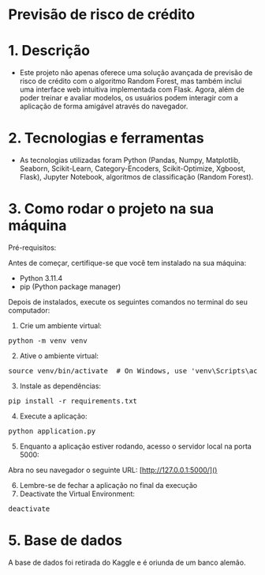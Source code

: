 # Previsão de risco de crédito

# 1. Descrição

- Este projeto não apenas oferece uma solução avançada de previsão de risco de crédito com o algoritmo Random Forest, mas também inclui uma interface web intuitiva implementada com Flask. Agora, além de poder treinar e avaliar modelos, os usuários podem interagir com a aplicação de forma amigável através do navegador.

# 2. Tecnologias e ferramentas

- As tecnologias utilizadas foram Python (Pandas, Numpy, Matplotlib, Seaborn, Scikit-Learn, Category-Encoders, Scikit-Optimize, Xgboost, Flask), Jupyter Notebook, algoritmos de classificação (Random Forest).

# 3. Como rodar o projeto na sua máquina

Pré-requisitos:

Antes de começar, certifique-se que você tem instalado na sua máquina:

- Python 3.11.4
- pip (Python package manager)

Depois de instalados, execute os seguintes comandos no terminal do seu computador:

1. Crie um ambiente virtual:

<pre>
python -m venv venv
</pre>

2. Ative o ambiente virtual:

<pre>
source venv/bin/activate  # On Windows, use 'venv\Scripts\activate'
</pre>

3. Instale as dependências:

<pre>
pip install -r requirements.txt
</pre>

4. Execute a aplicação:

<pre>
python application.py
</pre>

5. Enquanto a aplicação estiver rodando, acesso o servidor local na porta 5000:

Abra no seu navegador o seguinte URL:  [http://127.0.0.1:5000/]()

6. Lembre-se de fechar a aplicação no final da execução
7. Deactivate the Virtual Environment:

<pre>
deactivate
</pre>

# 5. Base de dados

A base de dados foi retirada do Kaggle e é oriunda de um banco alemão.
